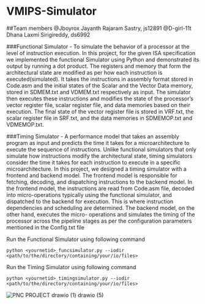 # VMIPS-Simulator

##Team members
@Jboyrox Jayanth Rajaram Sastry,  js12891
@D-girl-11t Dhana Laxmi Sirigireddy, ds6992 

###Functional Simulator - 
To simulate the behavior of
a processor at the level of instruction execution. In this
project, for the given ISA specification we implemented
the functional Simulator using Python and demonstrated its
output by running a dot product. The registers and memory
that form the architectural state are modified as per how each
instruction is executed(simulated).
It takes the instructions in assembly format stored in
Code.asm and the initial states of the Scalar and the Vector
Data memory, stored in SDMEM.txt and VDMEM.txt
respectively as input. The simulator then executes these
instructions and modifies the state of the processor’s vector
register file, scalar register file, and data memories based
on their execution. The final state of the vector register
file is stored in VRF.txt, the scalar register file in SRF.txt,
and the data memories in SDMEMOP.txt and VDMEMOP.txt.


###Timing Simulator - 
A performance model that takes
an assembly program as input and predicts the time it
takes for a microarchitecture to execute the sequence of
instructions. Unlike functional simulators that only simulate
how instructions modify the architectural state, timing
simulators consider the time it takes for each instruction to
execute in a specific microarchitecture.
In this project, we designed a timing simulator with
a frontend and backend model. The frontend model
is responsible for fetching, decoding, and dispatching
instructions to the backend model. In the frontend model,
the instructions are read from Code.asm file, decoded into
micro-operations typically using the functional simulator,
and dispatched to the backend for execution. This is where
instruction dependencies and scheduling are determined.
The backend model, on the other hand, executes the micro-
operations and simulates the timing of the processor across
the pipeline stages as per the configuration parameters
mentioned in the Config.txt file

Run the Functional Simulator using following command
```
python <yournetid>_funcsimulator.py --iodir <path/to/the/directory/containing/your/io/files>
```

Run the Timing Simulator using following command
```
python <yournetid>_timingsimulator.py --iodir <path/to/the/directory/containing/your/io/files>
```

![PNC PROJECT drawio (1) drawio (5)](https://user-images.githubusercontent.com/63849382/235380101-f0c32574-852e-4fb3-aa97-e55c7ce0790e.png)
